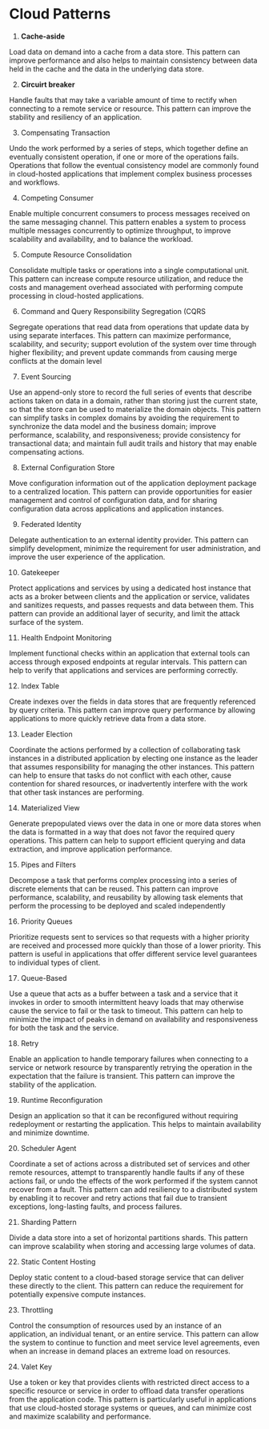 # Cloud Patterns

1. **Cache-aside** 

Load data on demand into a cache from a data store. This pattern can improve performance and also helps to maintain consistency between data held in the cache and the data in the underlying data store.

2. **Circuirt breaker**

Handle faults that may take a variable amount of time to rectify when connecting to a remote service or resource. This pattern can improve the stability and resiliency of an application.

3. Compensating Transaction

Undo the work performed by a series of steps, which together define an eventually consistent operation, if one or more of the operations fails. Operations that follow the eventual consistency model are commonly found in cloud-hosted applications that implement complex business processes and workflows.

4. Competing Consumer

Enable multiple concurrent consumers to process messages received on the same messaging channel. This pattern enables a system to process multiple messages concurrently to optimize throughput, to improve scalability and availability, and to balance the workload.

5. Compute Resource Consolidation

Consolidate multiple tasks or operations into a single computational unit. This pattern can increase compute resource utilization, and reduce the costs and management overhead associated with performing compute processing in cloud-hosted applications.

6. Command and Query Responsibility Segregation (CQRS

Segregate operations that read data from operations that update data by using separate interfaces. This pattern can maximize performance, scalability, and security; support evolution of the system over time through higher flexibility; and prevent update commands from causing merge conflicts at the domain level

7. Event Sourcing 

Use an append-only store to record the full series of events that describe actions taken on data in a domain, rather than storing just the current state, so that the store can be used to materialize the domain objects. This pattern can simplify tasks in complex domains by avoiding the requirement to synchronize the data model and the business domain; improve performance, scalability, and responsiveness; provide consistency for transactional data; and maintain full audit trails and history that may enable compensating actions.


8. External Configuration Store

Move configuration information out of the application deployment package to a centralized location. This pattern can provide opportunities for easier management and control of configuration data, and for sharing configuration data across applications and application instances.

9. Federated Identity

Delegate authentication to an external identity provider. This pattern can simplify development, minimize the requirement for user administration, and improve the user experience of the application.


10. Gatekeeper

Protect applications and services by using a dedicated host instance that acts as a broker between clients and the application or service, validates and sanitizes requests, and passes requests and data between them. This pattern can provide an additional layer of security, and limit the attack surface of the system.


11. Health Endpoint Monitoring

Implement functional checks within an application that external tools can access through exposed endpoints at regular intervals. This pattern can help to verify that applications and services are performing correctly.

12. Index Table

Create indexes over the fields in data stores that are frequently referenced by query criteria. This pattern can improve query performance by allowing applications to more quickly retrieve data from a data store.

13. Leader Election

Coordinate the actions performed by a collection of collaborating task instances in a distributed application by electing one instance as the leader that assumes responsibility for managing the other instances. This pattern can help to ensure that tasks do not conflict with each other, cause contention for shared resources, or inadvertently interfere with the work that other task instances are performing.


14. Materialized View 

Generate prepopulated views over the data in one or more data stores when the data is formatted in a way that does not favor the required query operations. This pattern can help to support efficient querying and data extraction, and improve application performance.

15. Pipes and Filters 

Decompose a task that performs complex processing into a series
of discrete elements that can be reused. This pattern can improve performance, scalability, and reusability by allowing task elements that perform the processing to be deployed and scaled independently

16. Priority Queues 

Prioritize requests sent to services so that requests with a higher priority are received and processed more quickly than those of a lower priority. This pattern is useful in applications that offer different service level guarantees to individual types of client.

17. Queue-Based 

Use a queue that acts as a buffer between a task and a service that it invokes in order to smooth intermittent heavy loads that may otherwise cause the service to fail or the task to timeout. This pattern can help to minimize the impact of peaks in demand on availability and responsiveness for both the task and the service.

18. Retry 

Enable an application to handle temporary failures when connecting to
a service or network resource by transparently retrying the operation in the expectation that the failure is transient. This pattern can improve the stability of the application.

19. Runtime Reconfiguration

Design an application so that it can be reconfigured without requiring redeployment or restarting the application. This helps to maintain availability and minimize downtime.

20. Scheduler Agent 

Coordinate a set of actions across a distributed set of services and other remote resources, attempt to transparently handle faults if any of these actions fail, or undo the effects of the work performed if the system cannot recover from a fault. This pattern can add resiliency to a distributed system by enabling it to recover and retry actions that fail due to transient exceptions, long-lasting faults, and process failures.

21. Sharding Pattern

Divide a data store into a set of horizontal partitions shards. This pattern can improve scalability when storing and accessing large volumes of data.

22. Static Content Hosting

Deploy static content to a cloud-based storage service that can deliver these directly to the client. This pattern can reduce the requirement for potentially expensive compute instances.

23. Throttling 

Control the consumption of resources used by an instance of an application, an individual tenant, or an entire service. This pattern can allow the system to continue to function and meet service level agreements, even when an increase in demand places an extreme load on resources.

24. Valet Key

Use a token or key that provides clients with restricted direct access
to a specific resource or service in order to offload data transfer operations from the application code. This pattern is particularly useful in applications that use cloud-hosted storage systems or queues, and can minimize cost and maximize scalability and performance.

